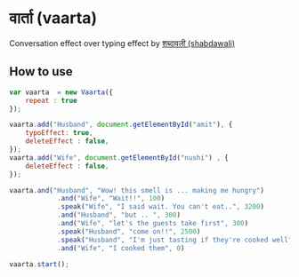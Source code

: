 # वार्ता (vaarta)

Conversation effect over typing effect by [शब्दावली (shabdawali)](http://amitkumargupta.work/shabdawali/)



## How to use

```JavaScript
var vaarta  = new Vaarta({
    repeat : true
});

vaarta.add("Husband", document.getElementById("amit"), {
    typoEffect: true,
    deleteEffect : false,
});
vaarta.add("Wife", document.getElementById("nushi") , {
    deleteEffect : false,
});

vaarta.and("Husband", "Wow! this smell is ... making me hungry")
            .and("Wife", "Wait!!", 100)
            .speak("Wife", "I said wait. You can't eat..", 3200)
            .and("Husband", "but .. ", 300)
            .and("Wife", "let's the guests take first", 300)
            .speak("Husband", "come on!!", 2500)
            .speak("Husband", "I'm just tasting if they're cooked well", 1000)
            .and("Wife", "I cooked them", 0)

vaarta.start();
```